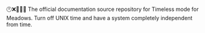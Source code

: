 🕛️❌️🌳️🌌️📖️ The official documentation source repository for Timeless mode for Meadows. Turn off UNIX time and have a system completely independent from time.
